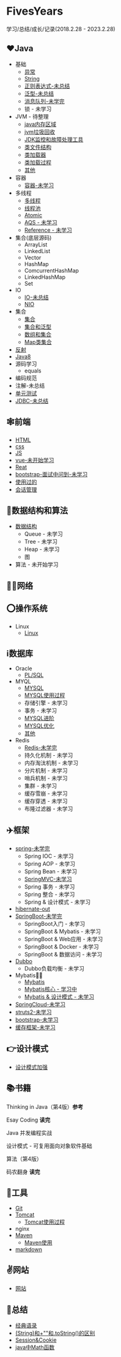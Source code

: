 # FivesYears
学习/总结/成长/记录(2018.2.28 - 2023.2.28)

## :hearts:Java
- 基础
	- [异常](https://github.com/helloGitHubQ/FivesYears/blob/master/docs/base/Exception.md "异常")
	- [String](https://github.com/helloGitHubQ/FivesYears/blob/master/docs/base/String.md "String")
	- [正则表达式-未总结](https://github.com/helloGitHubQ/FivesYears/blob/master/docs/base/regex.md "正则")
	- [泛型-未总结](https://github.com/helloGitHubQ/FivesYears/blob/master/docs/base/generics.md)
	- [消息队列-未学完](https://github.com/helloGitHubQ/FiveYears/blob/master/docs/base/messageQueue.md)
	- 锁 - 未学习
- JVM - 待整理
	- [java内存区域](https://github.com/helloGitHubQ/FivesYears/blob/master/docs/base/jvm/Java%E5%86%85%E5%AD%98%E5%8C%BA%E5%9F%9F.md "java内存区域")
	- [jvm垃圾回收](https://github.com/helloGitHubQ/FivesYears/blob/master/docs/base/jvm/Java%E5%9E%83%E5%9C%BE%E5%9B%9E%E6%94%B6.md "jvm垃圾回收")
	- [JDK监控和故障处理工具](https://github.com/helloGitHubQ/FivesYears/blob/master/docs/base/jvm/JDK%E7%9B%91%E6%8E%A7%E5%92%8C%E6%95%85%E9%9A%9C%E5%A4%84%E7%90%86%E5%B7%A5%E5%85%B7.md "JDK监控和故障处理工具")
	- [类文件结构](https://github.com/helloGitHubQ/FivesYears/blob/master/docs/base/jvm/%E7%B1%BB%E6%96%87%E4%BB%B6%E7%BB%93%E6%9E%84.md "类文件结构")
	- [类加载器](https://github.com/helloGitHubQ/FivesYears/blob/master/docs/base/jvm/%E7%B1%BB%E5%8A%A0%E8%BD%BD%E5%99%A8.md "类加载器")
	- [类加载过程](https://github.com/helloGitHubQ/FivesYears/blob/master/docs/base/jvm/%E7%B1%BB%E5%8A%A0%E8%BD%BD%E8%BF%87%E7%A8%8B.md "类加载过程")
	- [其他](https://github.com/helloGitHubQ/FiveYears/blob/master/docs/base/jvm/other.md "其他")
- 容器
	- [容器-未学习](https://github.com/helloGitHubQ/FiveYears/blob/master/docs/base/%E5%AE%B9%E5%99%A8.md)
- 多线程
  - [多线程](https://github.com/helloGitHubQ/FiveYears/blob/master/docs/base/thread/thread.md)
  - [线程池](https://github.com/helloGitHubQ/FiveYears/blob/master/docs/base/thread/ThreadPool.md)
  - [Atomic](https://github.com/helloGitHubQ/FiveYears/blob/master/docs/base/thread/Atomic.md)
  - [AQS - 未学习](https://github.com/helloGitHubQ/FiveYears/blob/master/docs/base/thread/AQS.md)
  - [Reference - 未学习](https://github.com/helloGitHubQ/FiveYears/blob/master/docs/base/thread/Reference.md)
- 集合(底层源码)
  - ArrayList
  - LinkedList
  - Vector
  - HashMap
  - ComcurrentHashMap
  - LinkedHashMap
  - Set
- IO
	- [IO-未总结](https://github.com/helloGitHubQ/FiveYears/blob/master/docs/base/io.md)
	- [NIO](https://github.com/helloGitHubQ/FiveYears/blob/master/docs/base/nio.md)
- 集合
	- [集合](https://github.com/helloGitHubQ/FiveYears/blob/master/docs/base/collection/collection.md)
	- [集合和泛型](https://github.com/helloGitHubQ/FiveYears/blob/master/docs/base/collection/collectionGenerics.md)
	- [数组和集合](https://github.com/helloGitHubQ/FiveYears/blob/master/docs/base/collection/collectionLlist.md)
	- [Map类集合](https://github.com/helloGitHubQ/FiveYears/blob/master/docs/base/collection/map.md)
- [反射](https://github.com/helloGitHubQ/FiveYears/blob/master/docs/base/Reflect.md)
- [Java8](https://github.com/helloGitHubQ/FiveYears/blob/master/docs/base/java8/java8.md)
- 源码学习
  - equals
- 编码规范
- 注解-未总结
- [单元测试](https://github.com/helloGitHubQ/FiveYears/tree/master/docs/base/UnitTest.md)
- [JDBC-未总结](https://github.com/helloGitHubQ/FivesYears/blob/master/docs/database/JDBC.md "JDBC")

## :spider_web:前端
- [HTML](https://github.com/helloGitHubQ/FivesYears/blob/master/docs/web/html/html.md)
- [css](https://github.com/helloGitHubQ/FivesYears/blob/master/docs/web/css/css.md)
- [JS](https://github.com/helloGitHubQ/FivesYears/blob/master/docs/web/js/JavaScript.md)
- [vue-未开始学习](https://github.com/helloGitHubQ/FivesYears/blob/master/docs/web/vue/vue.md)
- [Reat](https://github.com/helloGitHubQ/FivesYears/blob/master/docs/web/reat/reat.md)
- [bootstrap-面试中问到-未学习](https://github.com/helloGitHubQ/FiveYears/blob/master/docs/web/bootsrap.md)
- [使用过的](https://github.com/helloGitHubQ/FivesYears/blob/master/docs/web/used.md)
- [会话管理](https://github.com/helloGitHubQ/FivesYears/blob/master/docs/web/session.md)
## :revolving_hearts:数据结构和算法
- [数据结构](https://github.com/helloGitHubQ/FivesYears/blob/master/docs/dataStructure/DataStructure.md)
  - Queue - 未学习
  - Tree - 未学习
  - Heap - 未学习
  - 图
- 算法 - 未开始学习

## :biking_woman:网络



## :o:操作系统
- Linux
	- [Linux](https://github.com/helloGitHubQ/FiveYears/blob/master/docs/os/Linux.md) 
## :information_source:数据库
- Oracle
	- [PL/SQL](https://github.com/helloGitHubQ/FivesYears/blob/master/docs/database/DataBase.md "database") 
- MYQL
	- [MYSQL](https://github.com/helloGitHubQ/FivesYears/blob/master/docs/database/MYSQL/MYSQL.md "MYSQL")
	- [MYSQL使用过程](https://github.com/helloGitHubQ/FivesYears/blob/master/docs/database/MYSQL/MYSQL_use.md "MYSQL使用过程")
	- 存储引擎 - 未学习
	- 事务 - 未学习
	- [MYSQL进阶](https://github.com/helloGitHubQ/FivesYears/blob/master/docs/database/MYSQL/MYSQL_Advanced.md)
	- [MYSQL优化](https://github.com/helloGitHubQ/FivesYears/blob/master/docs/database/MYSQL/MYSQL_Optimize.md )
	- [其他](https://github.com/helloGitHubQ/FivesYears/blob/master/docs/database/MYSQL/Other.md)
- Redis
	- [Redis-未学完](https://github.com/helloGitHubQ/FiveYears/blob/master/docs/database/NoSql/redis.md)
	- 持久化机制 - 未学习
	- 内存淘汰机制  - 未学习
	- 分片机制 - 未学习
	- 哨兵机制 - 未学习
	- 集群 - 未学习
	- 缓存雪崩 - 未学习
	- 缓存穿透 - 未学习
	- 布隆过滤器 - 未学习
## :airplane:框架
- [spring-未学完](https://github.com/helloGitHubQ/FiveYears/blob/master/docs/frame/spring.md)
  - Spring IOC - 未学习
  - Spring AOP - 未学习
  - Spring Bean - 未学习
  - [SpringMVC-未学习](https://github.com/helloGitHubQ/FiveYears/blob/master/docs/frame/SpringMVC.md)
  - Spring 事务 - 未学习
  - Spring 整合 - 未学习
  - Spring & 设计模式  - 未学习
- [hibernate-out](https://github.com/helloGitHubQ/FiveYears/blob/master/docs/frame/hibernate.md)
- [SpringBoot-未学完](https://github.com/helloGitHubQ/FiveYears/blob/master/docs/frame/SpringBoot/SpringBoot.md)
  - SpringBoot入门 - 未学习
  - SpringBoot & Mybatis - 未学习
  - SpringBoot & Web应用 - 未学习
  - SpringBoot & Docker - 未学习
  - SpringBoot & 数据访问 - 未学习
- [Dubbo](https://github.com/helloGitHubQ/FiveYears/blob/master/docs/frame/Dubbo.md)
  - Dubbo负载均衡 - 未学习
- Mybatis:man_office_worker:
  - [Mybatis](https://github.com/helloGitHubQ/FiveYears/blob/master/docs/frame/Mybatis/Mybatis.md)
  - [Mybatis核心 - 学习中](https://github.com/helloGitHubQ/FiveYears/blob/master/docs/frame/Mybatis/MybatisCentre.md)
  - [Mybatis & 设计模式 - 未学习](https://github.com/helloGitHubQ/FiveYears/blob/master/docs/designPatterns/mybatis.md)
- [SpringCloud-未学习](https://github.com/helloGitHubQ/FiveYears/blob/master/docs/frame/SpringCloud.md)
- [struts2-未学习](https://github.com/helloGitHubQ/FiveYears/blob/master/docs/frame/struts2.md)
- [bootstrap-未学习](https://github.com/helloGitHubQ/FiveYears/blob/master/docs/frame/bootstrap.md)
- [缓存框架-未学习](https://github.com/helloGitHubQ/FiveYears/blob/master/docs/frame/cacheFramework.md)
## :point_right:设计模式

- [设计模式加强](https://github.com/helloGitHubQ/FiveYears/blob/master/docs/designPatterns/DesignPatterns.md)

## :books:书籍
Thinking in Java（第4版）**参考**

Esay Coding **读完**

Java 并发编程实战

设计模式 - 可复用面向对象软件基础

算法（第4版）

码农翻身 **读完**

## :hammer:工具
- [Git](https://github.com/helloGitHubQ/FivesYears/blob/master/docs/tools/Git.md "Git")
- [Tomcat](https://github.com/helloGitHubQ/FiveYears/blob/master/docs/tools/tomcat.md)
  - [Tomcat使用过程](https://github.com/helloGitHubQ/FiveYears/blob/master/docs/tools/Tomcat-use.md)
- nginx
- [Maven](https://github.com/helloGitHubQ/FiveYears/blob/master/docs/tools/Maven.md)
  - [Maven使用](https://github.com/helloGitHubQ/FiveYears/blob/master/docs/tools/Maven-use.md)
- [markdown](https://github.com/helloGitHubQ/FiveYears/blob/master/docs/tools/markdown.md)
## :v:网站

- [网站](https://github.com/helloGitHubQ/FivesYears/blob/master/docs/network/used.md)

## :thinking:总结
- [经典语录](https://github.com/helloGitHubQ/FivesYears/blob/master/docs/summary/ClassicQuotation.md "经典语录")
- [(String)和+""和.toString()的区别](https://github.com/helloGitHubQ/FivesYears/blob/master/docs/summary/String%E8%BD%AC%E6%8D%A2%E6%AF%94%E8%BE%83.md)
- [Session&Cookie](https://github.com/helloGitHubQ/FivesYears/blob/master/docs/summary/sessionCookie.md "sessionCookie")
- [java中Math函数](https://github.com/helloGitHubQ/FiveYears/blob/master/docs/summary/Math.md)

